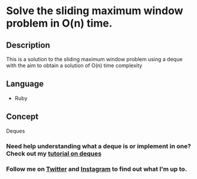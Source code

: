 # Solve the sliding maximum window problem in O(n) time.

## Description
This is a solution to the sliding maximum window problem using a deque with the aim to obtain a solution of O(n) time complexity

## Language
* Ruby

## Concept
Deques

### Need help understanding what a deque is or implement in one? Check out my [tutorial on deques](https://medium.com/@oluwadamilareo_/implementing-a-deque-in-ruby-cf6e9bfd9c3c)

### Follow me on [Twitter](https:twitter.com/oluwadamilareo_) and [Instagram](https://instagram.com/oluwadamilareolusakin) to find out what I'm up to.

